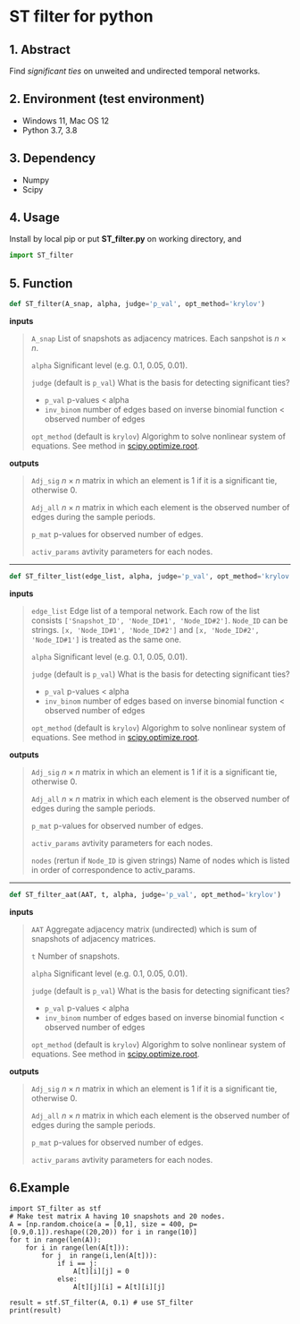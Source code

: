 # ST filter for python

## 1. Abstract
Find *significant ties* on unweited and undirected temporal networks.

## 2. Environment (test environment)
* Windows 11, Mac OS 12
* Python 3.7, 3.8

## 3. Dependency
* Numpy
* Scipy

## 4. Usage
Install by local pip or put **ST_filter.py** on working directory, and
```python
import ST_filter
```

## 5. Function

```python
def ST_filter(A_snap, alpha, judge='p_val', opt_method='krylov')
```

**inputs**
>`A_snap` List of snapshots as adjacency matrices. Each sanpshot is $n \times n$.
>
>`alpha` Significant level (e.g. 0.1, 0.05, 0.01).
>
>`judge` (default is `p_val`) What is the basis for detecting significant ties?
>* `p_val` p-values < alpha
>* `inv_binom` number of edges based on inverse binomial function < observed number of edges
>
>`opt_method` (default is `krylov`) Algorighm to solve nonlinear system of equations. See method in [scipy.optimize.root](https://docs.scipy.org/doc/scipy/reference/generated/scipy.optimize.root.html).

**outputs**
>`Adj_sig` $n \times n$ matrix in which an element is 1 if it is a significant tie, otherwise 0.
>
>`Adj_all` $n \times n$ matrix in which each element is the observed number of edges during the sample periods.
>
>`p_mat` p-values for observed number of edges.
>
>`activ_params` avtivity parameters for each nodes.

---

```python
def ST_filter_list(edge_list, alpha, judge='p_val', opt_method='krylov')
```
**inputs**
>`edge_list` Edge list of a temporal network. Each row of the list consists `['Snapshot_ID', 'Node_ID#1', 'Node_ID#2']`.
> `Node_ID` can be strings. 
> `[x, 'Node_ID#1', 'Node_ID#2']` and `[x, 'Node_ID#2', 'Node_ID#1']` is treated as the same one.
>
>`alpha` Significant level (e.g. 0.1, 0.05, 0.01).
>
>`judge` (default is `p_val`) What is the basis for detecting significant ties?
>* `p_val` p-values < alpha
>* `inv_binom` number of edges based on inverse binomial function < observed number of edges
>
>`opt_method` (default is `krylov`) Algorighm to solve nonlinear system of equations. See method in [scipy.optimize.root](https://docs.scipy.org/doc/scipy/reference/generated/scipy.optimize.root.html).
 
**outputs**
>`Adj_sig` $n \times n$ matrix in which an element is 1 if it is a significant tie, otherwise 0.
>
>`Adj_all` $n \times n$ matrix in which each element is the observed number of edges during the sample periods.
>
>`p_mat` p-values for observed number of edges.
>
>`activ_params` avtivity parameters for each nodes.
>
>`nodes` (rertun if `Node_ID` is given strings) Name of nodes which is listed in order of correspondence to activ_params.

---

```python
def ST_filter_aat(AAT, t, alpha, judge='p_val', opt_method='krylov')
```
**inputs**
>`AAT` Aggregate adjacency matrix (undirected) which is sum of snapshots of adjacency matrices.
>
>`t` Number of snapshots.
>
>`alpha` Significant level (e.g. 0.1, 0.05, 0.01).
>
>`judge` (default is `p_val`) What is the basis for detecting significant ties?
>* `p_val` p-values < alpha
>* `inv_binom` number of edges based on inverse binomial function < observed number of edges
>
>`opt_method` (default is `krylov`) Algorighm to solve nonlinear system of equations. See method in [scipy.optimize.root](https://docs.scipy.org/doc/scipy/reference/generated/scipy.optimize.root.html).
 
**outputs**
>`Adj_sig` $n \times n$ matrix in which an element is 1 if it is a significant tie, otherwise 0.
>
>`Adj_all` $n \times n$ matrix in which each element is the observed number of edges during the sample periods.
>
>`p_mat` p-values for observed number of edges.
>
>`activ_params` avtivity parameters for each nodes.

## 6.Example
```python: example1
import ST_filter as stf
# Make test matrix A having 10 snapshots and 20 nodes.
A = [np.random.choice(a = [0,1], size = 400, p= [0.9,0.1]).reshape((20,20)) for i in range(10)]
for t in range(len(A)):
    for i in range(len(A[t])):
        for j  in range(i,len(A[t])):
            if i == j:
                A[t][i][j] = 0
            else:
                A[t][j][i] = A[t][i][j]
                
result = stf.ST_filter(A, 0.1) # use ST_filter
print(result)
```
